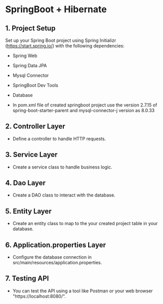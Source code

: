 # SpringBoot + Hibernate
 
## 1. Project Setup
Set up your Spring Boot project using Spring Initializr (https://start.spring.io/) with the following dependencies:

- Spring Web
- Spring Data JPA
- Mysql Connector
- SpringBoot Dev Tools
- Database

- In pom.xml file of created springboot project use the version 2.7.15 of spring-boot-starter-parent and mysql-connector-j version as 8.0.33

## 2. Controller Layer
- Define a controller to handle HTTP requests.
## 3. Service Layer
- Create a service class to handle business logic.
## 4. Dao Layer
- Create a DAO class to interact with the database.
## 5. Entity Layer
- Create an entity class to map to the your created project table in your database.
## 6. Application.properties Layer
- Configure the database connection in src/main/resources/application.properties.
## 7. Testing API
- You can test the API using a tool like Postman or your web browser "https://localhost:8080/".
  
